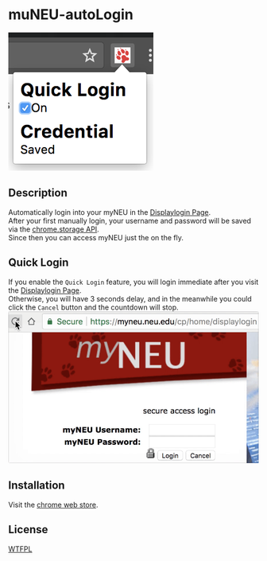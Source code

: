 # muNEU-autoLogin
![](./screenshot.png)
## Description
Automatically login into your myNEU in the [Displaylogin Page](https://myneu.neu.edu/cp/home/displaylogin).  
After your first manually login, your username and password will be saved via the [chrome.storage API](https://developer.chrome.com/apps/storage).   
Since then you can access myNEU just the on the fly.
## Quick Login
If you enable the `Quick Login` feature, you will login immediate after you visit the [Displaylogin Page](https://myneu.neu.edu/cp/home/displaylogin).   
Otherwise, you will have 3 seconds delay, and in the meanwhile you could click the `Cancel` button and the countdown will stop.
![](./cancel.gif)
## Installation
Visit the [chrome web store](https://chrome.google.com/webstore/detail/myneu-autologin/epjnkjmpghgdlemckehgkjbnblbcchmc).
## License
[WTFPL](http://www.wtfpl.net/)
